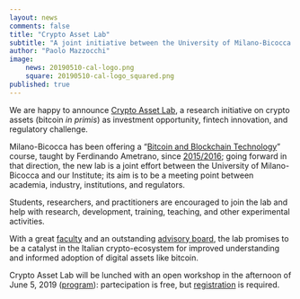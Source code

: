 ```yaml
---
layout: news
comments: false
title: "Crypto Asset Lab"
subtitle: "A joint initiative between the University of Milano-Bicocca and the Digital Gold Institute"
author: "Paolo Mazzocchi"
image:
    news: 20190510-cal-logo.png
    square: 20190510-cal-logo_squared.png
published: true
---
```


We are happy to announce
[Crypto Asset Lab](http://cryptoassetlab.diseade.unimib.it/),
a research initiative on crypto assets (bitcoin *in primis*)
as investment opportunity, fintech innovation, and regulatory challenge.

Milano-Bicocca has been offering a
“[Bitcoin and Blockchain Technology](https://www.ametrano.net/bbt/)” course,
taught by Ferdinando Ametrano,
since [2015/2016](https://www.ametrano.net/courses/#past-university-courses);
going forward in that direction,
the new lab is a joint effort between the University of Milano-Bicocca and
our Institute; its aim is to be a meeting point between academia,
industry, institutions, and regulators.

Students, researchers, and practitioners are encouraged
to join the lab and help with research, development, training,
teaching, and other experimental activities.

With a great
[faculty](https://cryptoassetlab.diseade.unimib.it/faculty/)
and an outstanding
[advisory board](http://cryptoassetlab.diseade.unimib.it/advisory-board/),
the lab promises
to be a catalyst in the Italian crypto-ecosystem for improved understanding
and informed adoption of digital assets like bitcoin.

Crypto Asset Lab will be lunched with an open workshop in the
afternoon of June 5, 2019 ([program](http://cryptoassetlab.diseade.unimib.it/docs/20190605-presentazione-cal.pdf)): partecipation is free,
but [registration](https://docs.google.com/forms/d/e/1FAIpQLSeI4YDiaNdSCOr2h0QXa9qDUSmmsFqtdgsk6j4_x8FcVgK84Q/viewform) is required.

